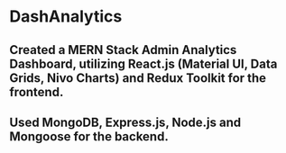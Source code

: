 # DashAnalytics

## Created a MERN Stack Admin Analytics Dashboard, utilizing React.js (Material UI, Data Grids, Nivo Charts) and Redux Toolkit for the frontend.
## Used MongoDB, Express.js, Node.js and Mongoose for the backend.
